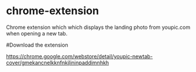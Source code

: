 # chrome-extension
Chrome extension which which displays the landing photo from youpic.com when opening a new tab.

#Download the extension

https://chrome.google.com/webstore/detail/youpic-newtab-cover/gmekancnelkknfnkjlininpaddimnhkh
